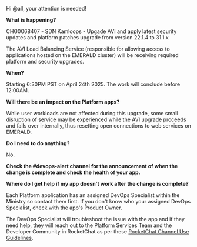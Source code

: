 Hi @all, your attention is needed! 

**What is happening?**

CHG0068407 - SDN Kamloops - Upgade AVI and apply latest security updates and platform patches upgrade from version 22.1.4 to 31.1.x

The AVI Load Balancing Service (responsible for allowing access to applications hosted on the EMERALD cluster) will be receiving required platform and security upgrades. 

**When?**

Starting 6:30PM PST on April 24th 2025. The work will conclude before 12:00AM.

**Will there be an impact on the Platform apps?**

While user workloads are not affected during this upgrade, some small disruption of service may be experienced while the AVI upgrade proceeds and fails over internally, thus resetting open connections to web services on EMERALD.

**Do I need to do anything?**

No.

**Check the #devops-alert channel for the announcement of when the change is complete and check the health of your app.**

**Where do I get help if my app doesn't work after the change is complete?**

Each Platform application has an assigned DevOps Specialist within the Ministry so contact them first. If you don't know who your assigned DevOps Specialist, check with the app's Product Owner.

The DevOps Specialist will troubleshoot the issue with the app and if they need help, they will reach out to the Platform Services Team and the Developer Community in RocketChat as per these [RocketChat Channel Use Guidelines](https://developer.gov.bc.ca/docs/default/component/bc-developer-guide/rocketchat/rocketchat-channel-descriptions/).
